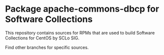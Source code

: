 # Package apache-commons-dbcp for Software Collections

This repository contains sources for RPMs that are used
to build Software Collections for CentOS by SCLo SIG.

Find other branches for specific sources.
